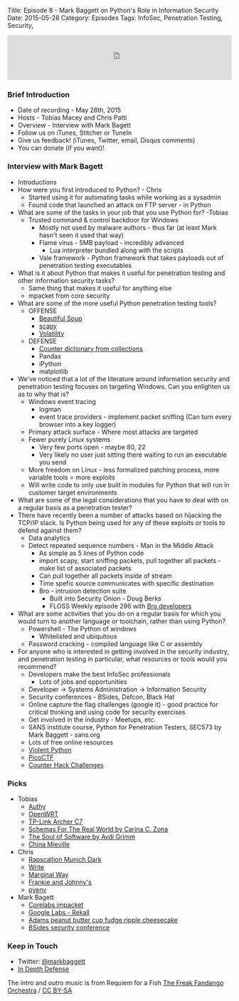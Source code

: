 Title: Episode 8 - Mark Baggett on Python's Role in Information Security
Date: 2015-05-28
Category: Episodes
Tags: InfoSec, Penetration Testing, Security,

<iframe id="audio_iframe" src="http://www.podbean.com/media/player/txvbu-567221?from=wp&skin=103&postId=5665313&download=0&share=1&fonts=Helvetica&auto=0" height="100" width="100%" frameborder="0" scrolling="no" data-name="pb-iframe-player"></iframe>

### Brief Introduction
*  Date of recording - May 28th, 2015
*  Hosts - Tobias Macey and Chris Patti
*  Overview - Interview with Mark Bagett
*  Follow us on iTunes, Stitcher or TuneIn
*  Give us feedback! (iTunes, Twitter, email, Disqus comments)
*  You can donate (if you want)!

### Interview with Mark Bagett
*  Introductions
*  How were you first introduced to Python? - Chris
    *  Started using it for automating tasks while working as a sysadmin
    *  Found code that launched an attack on FTP server - in Python
*  What are some of the tasks in your job that you use Python for? -Tobias
    *  Trusted command & control backdoor for Windows
        *  Mostly not used by malware authors - thus far (at least Mark  hasn't seen it used that way)
        *  Flame virus - 5MB payload - incredibly advanced
            *  Lua interpreter bundled along with the scripts
        *  Vale framework - Python framework that takes payloads out of penetration testing executables
*  What is it about Python that makes it useful for penetration testing and other information security tasks?
    *  Same thing that makes it useful for anything else
    *  mpacket from core security
*  What are some of the more useful Python penetration testing tools?
    *  OFFENSE
        *  [Beautiful Soup](http://www.crummy.com/software/BeautifulSoup/)
        *  [scapy](http://www.secdev.org/projects/scapy/)
        *  [Volatility](https://code.google.com/p/volatility/)
    *  DEFENSE
        *  [Counter dictionary from collections](https://docs.python.org/2/library/collections.html#collections.Counter)
        *  Pandas
        *  iPython
        *  matplotlib
*  We've noticed that a lot of the literature around information security and penetration testing focuses on targeting Windows. Can you enlighten us as to why that is?
    *  Windows event tracing
        *  logman
        *  event trace providers - implement packet sniffing (Can turn every browser into a key logger)
    *  Primary attack surface - Where most attacks are targeted
    *  Fewer purely Linux systems
        *  Very few ports open - maybe 80, 22
        *  Very likely no user just sitting there waiting to run an executable you send
    *  More freedom on Linux - less formalized patching process, more variable tools = more exploits
    *  Will write code to only use built in modules for Python that will run in customer target environments
*  What are some of the legal considerations that you have to deal with on a regular basis as a penetration tester?
*  There have recently been a number of attacks based on hijacking the TCP/IP stack. Is Python being used for any of these exploits or tools to defend against them?
    *  Data analytics
    *  Detect repeated sequence numbers - Man in the Middle Attack
        *  As simple as 5 lines of Python code
        *  import scapy, start sniffing packets, pull together all packets - make list of associated packets
        *  Can pull together all packets inside of stream
        *  Time spefic source communicates with specific destination
        *  Bro - intrusion detection suite
            * Built into Security Onion - Doug Berks
            * FLOSS Weekly episode 296 with [Bro developers](http://twit.tv/show/floss-weekly/296)
*  What are some activities that you do on a regular basis for which you would turn to another language or toolchain, rather than using Python?
    *  Powershell - The Python of windows
        *  Whitelisted and ubiquitous
    *  Password cracking - compiled language like C or assembly
* For anyone who is interested in getting involved in the security industry, and penetration testing in particular, what resources or tools would you recommend?
    *  Developers make the best InfoSec professionals
        *  Lots of jobs and opportunities
    *  Developer -\> Systems Administration -\> Information Security
    *  Security conferences - BSides, Defcon, Black Hat
    *  Online capture the flag challenges (google it) - good practice for critical thinking and using code for security exercises
    *  Get involved in the industry - Meetups, etc.
    *  SANS institute course, Python for Penetration Testers, SEC573 by  Mark Baggett - sans.org
    *  Lots of free online resources
    *  [Violent Python](http://www.anrdoezrs.net/jf104cy63y5LTUQNOPRLNNOSMNVULNQPMTRRUTTMMM?url=http%3A%2F%2Fshop.oreilly.com%2Fproduct%2F9781597499576.do%3Fcmp%3Daf-na-books-videos-product_cj_9781597499644_%2525zp&cjsku=9781597499576)
    *  [PicoCTF](https://picoctf.com/)
    *  [Counter Hack Challenges](https://www.counterhackchallenges.com/)

### Picks
*  Tobias
    *  [Authy](https://www.authy.com/)
    *  [OpenWRT](https://openwrt.org/)
    *  [TP-Link Archer C7](http://amzn.to/1FR46Ac)
    *  [Schemas For The Real World by Carina C. Zona](https://www.youtube.com/watch?v=PYYfVqtcWQY)
    *  [The Soul of Software by Avdi Grimm](https://youtu.be/IgbHzFb1hGw)
    *  [China Mieville](http://en.wikipedia.org/wiki/China\_Mi%C3%A9ville)
*  Chris
    *  [Rapscallion Munich Dark](http://www.beeradvocate.com/beer/profile/18639/121363/)
    *  [Write](http://writeapp.net/mac/)
    *  [Marginal Way](http://marginalwayfund.org/)
    *  [Frankie and Johnny's](http://frankie-johnnys.com/)
    *  [pyenv](https://github.com/yyuu/pyenv)
*  Mark Bagett
    *  [Corelabs impacket](http://corelabs.coresecurity.com/index.php?module=Wiki&action=view&type=tool&name=Impacket)
    *  [Google Labs - Rekall](http://www.rekall-forensic.com/)
    *  [Adams peanut butter cup fudge ripple cheesecake](http://www.thecheesecakefactory.com/menu/desserts/cheesecakes/adams-peanut-butter-cup-fudge-ripple-cheesecake/)
    *  [BSides security conference](http://www.securitybsides.com/w/page/12194156/FrontPage)

### Keep in Touch
*  Twitter: [@markbaggett](https://twitter.com/markbaggett)
*  [In Depth Defense](http://www.indepthdefense.com/)

The intro and outro music is from Requiem for a Fish [The Freak Fandango Orchestra](http://freemusicarchive.org/music/The_Freak_Fandango_Orchestra/)  / [CC BY-SA](http://creativecommons.org/licenses/by-sa/3.0/)
